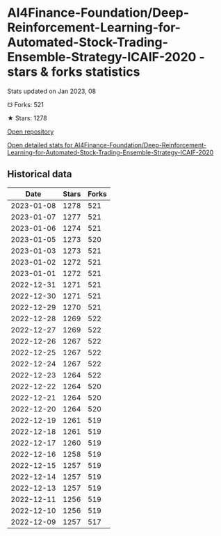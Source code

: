 # AI4Finance-Foundation/Deep-Reinforcement-Learning-for-Automated-Stock-Trading-Ensemble-Strategy-ICAIF-2020 - stars & forks statistics

Stats updated on Jan 2023, 08

☋ Forks: 521

★ Stars: 1278

[Open repository](https://github.com/AI4Finance-Foundation/Deep-Reinforcement-Learning-for-Automated-Stock-Trading-Ensemble-Strategy-ICAIF-2020)

[Open detailed stats for AI4Finance-Foundation/Deep-Reinforcement-Learning-for-Automated-Stock-Trading-Ensemble-Strategy-ICAIF-2020](https://reviewgithub.com/rep/AI4Finance-Foundation/Deep-Reinforcement-Learning-for-Automated-Stock-Trading-Ensemble-Strategy-ICAIF-2020)

## Historical data
| Date | Stars | Forks |
|------|-------|-------|
| 2023-01-08 | 1278 | 521 | 
| 2023-01-07 | 1277 | 521 | 
| 2023-01-06 | 1274 | 521 | 
| 2023-01-05 | 1273 | 520 | 
| 2023-01-03 | 1273 | 521 | 
| 2023-01-02 | 1272 | 521 | 
| 2023-01-01 | 1272 | 521 | 
| 2022-12-31 | 1271 | 521 | 
| 2022-12-30 | 1271 | 521 | 
| 2022-12-29 | 1270 | 521 | 
| 2022-12-28 | 1269 | 522 | 
| 2022-12-27 | 1269 | 522 | 
| 2022-12-26 | 1267 | 522 | 
| 2022-12-25 | 1267 | 522 | 
| 2022-12-24 | 1267 | 522 | 
| 2022-12-23 | 1264 | 522 | 
| 2022-12-22 | 1264 | 520 | 
| 2022-12-21 | 1264 | 520 | 
| 2022-12-20 | 1264 | 520 | 
| 2022-12-19 | 1261 | 519 | 
| 2022-12-18 | 1261 | 519 | 
| 2022-12-17 | 1260 | 519 | 
| 2022-12-16 | 1258 | 519 | 
| 2022-12-15 | 1257 | 519 | 
| 2022-12-14 | 1257 | 519 | 
| 2022-12-13 | 1257 | 519 | 
| 2022-12-11 | 1256 | 519 | 
| 2022-12-10 | 1256 | 519 | 
| 2022-12-09 | 1257 | 517 | 

